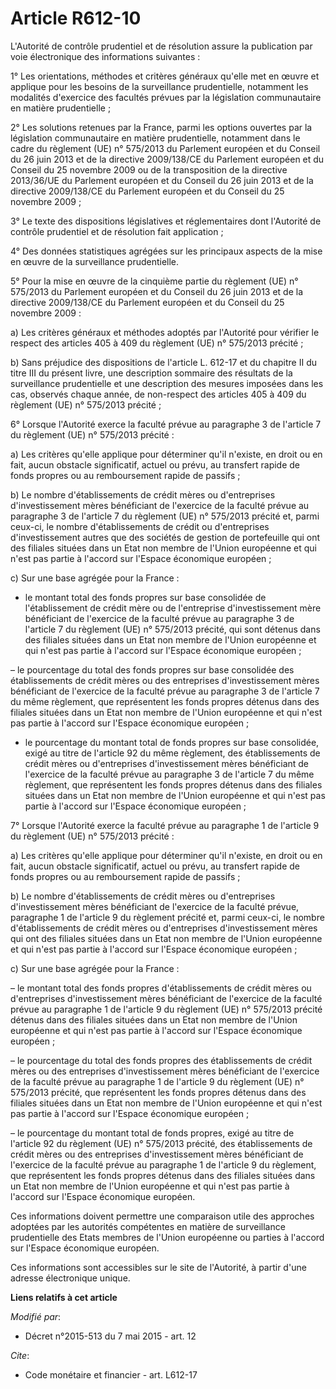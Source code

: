 # Article R612-10

L'Autorité de contrôle prudentiel et de résolution assure la publication par voie électronique des informations suivantes :

1° Les orientations, méthodes et critères généraux qu'elle met en œuvre et applique pour les besoins de la surveillance
prudentielle, notamment les modalités d'exercice des facultés prévues par la législation communautaire en matière
prudentielle ;

2° Les solutions retenues par la France, parmi les options ouvertes par la législation communautaire en matière prudentielle,
notamment dans le cadre du règlement (UE) n° 575/2013 du Parlement européen et du Conseil du 26 juin 2013 et de la directive
2009/138/CE du Parlement européen et du Conseil du 25 novembre 2009 ou de la transposition de la directive 2013/36/UE du
Parlement européen et du Conseil du 26 juin 2013 et de la directive 2009/138/CE du Parlement européen et du Conseil du 25
novembre 2009 ;

3° Le texte des dispositions législatives et réglementaires dont l'Autorité de contrôle prudentiel et de résolution fait
application ;

4° Des données statistiques agrégées sur les principaux aspects de la mise en œuvre de la surveillance prudentielle.

5° Pour la mise en œuvre de la cinquième partie du règlement (UE) n° 575/2013 du Parlement européen et du Conseil du 26 juin
2013 et de la directive 2009/138/CE du Parlement européen et du Conseil du 25 novembre 2009 :

a) Les critères généraux et méthodes adoptés par l'Autorité pour vérifier le respect des articles 405 à 409 du règlement (UE)
n° 575/2013 précité ;

b) Sans préjudice des dispositions de l'article L. 612-17 et du chapitre II du titre III du présent livre, une description
sommaire des résultats de la surveillance prudentielle et une description des mesures imposées dans les cas, observés chaque
année, de non-respect des articles 405 à 409 du règlement (UE) n° 575/2013 précité ;

6° Lorsque l'Autorité exerce la faculté prévue au paragraphe 3 de l'article 7 du règlement (UE) n° 575/2013 précité :

a) Les critères qu'elle applique pour déterminer qu'il n'existe, en droit ou en fait, aucun obstacle significatif, actuel ou
prévu, au transfert rapide de fonds propres ou au remboursement rapide de passifs ;

b) Le nombre d'établissements de crédit mères ou d'entreprises d'investissement mères bénéficiant de l'exercice de la faculté
prévue au paragraphe 3 de l'article 7 du règlement (UE) n° 575/2013 précité et, parmi ceux-ci, le nombre d'établissements de
crédit ou d'entreprises d'investissement autres que des sociétés de gestion de portefeuille qui ont des filiales situées dans
un Etat non membre de l'Union européenne et qui n'est pas partie à l'accord sur l'Espace économique européen ;

c) Sur une base agrégée pour la France :

- le montant total des fonds propres sur base consolidée de l'établissement de crédit mère ou de l'entreprise
d'investissement mère bénéficiant de l'exercice de la faculté prévue au paragraphe 3 de l'article 7 du règlement (UE) n°
575/2013 précité, qui sont détenus dans des filiales situées dans un Etat non membre de l'Union européenne et qui n'est pas
partie à l'accord sur l'Espace économique européen ;

– le pourcentage du total des fonds propres sur base consolidée des établissements de crédit mères ou des entreprises
d'investissement mères bénéficiant de l'exercice de la faculté prévue au paragraphe 3 de l'article 7 du même règlement, que
représentent les fonds propres détenus dans des filiales situées dans un Etat non membre de l'Union européenne et qui n'est
pas partie à l'accord sur l'Espace économique européen ;

- le pourcentage du montant total de fonds propres sur base consolidée, exigé au titre de l'article 92 du même règlement, des
établissements de crédit mères ou d'entreprises d'investissement mères bénéficiant de l'exercice de la faculté prévue au
paragraphe 3 de l'article 7 du même règlement, que représentent les fonds propres détenus dans des filiales situées dans un
Etat non membre de l'Union européenne et qui n'est pas partie à l'accord sur l'Espace économique européen ;

7° Lorsque l'Autorité exerce la faculté prévue au paragraphe 1 de l'article 9 du règlement (UE) n° 575/2013 précité :

a) Les critères qu'elle applique pour déterminer qu'il n'existe, en droit ou en fait, aucun obstacle significatif, actuel ou
prévu, au transfert rapide de fonds propres ou au remboursement rapide de passifs ;

b) Le nombre d'établissements de crédit mères ou d'entreprises d'investissement mères bénéficiant de l'exercice de la faculté
prévue, paragraphe 1 de l'article 9 du règlement précité et, parmi ceux-ci, le nombre d'établissements de crédit mères ou
d'entreprises d'investissement mères qui ont des filiales situées dans un Etat non membre de l'Union européenne et qui n'est
pas partie à l'accord sur l'Espace économique européen ;

c) Sur une base agrégée pour la France :

– le montant total des fonds propres d'établissements de crédit mères ou d'entreprises d'investissement mères bénéficiant de
l'exercice de la faculté prévue au paragraphe 1 de l'article 9 du règlement (UE) n° 575/2013 précité détenus dans des
filiales situées dans un Etat non membre de l'Union européenne et qui n'est pas partie à l'accord sur l'Espace économique
européen ;

– le pourcentage du total des fonds propres des établissements de crédit mères ou des entreprises d'investissement mères
bénéficiant de l'exercice de la faculté prévue au paragraphe 1 de l'article 9 du règlement (UE) n° 575/2013 précité, que
représentent les fonds propres détenus dans des filiales situées dans un Etat non membre de l'Union européenne et qui n'est
pas partie à l'accord sur l'Espace économique européen ;

– le pourcentage du montant total de fonds propres, exigé au titre de l'article 92 du règlement (UE) n° 575/2013 précité, des
établissements de crédit mères ou des entreprises d'investissement mères bénéficiant de l'exercice de la faculté prévue au
paragraphe 1 de l'article 9 du règlement, que représentent les fonds propres détenus dans des filiales situées dans un Etat
non membre de l'Union européenne et qui n'est pas partie à l'accord sur l'Espace économique européen.

Ces informations doivent permettre une comparaison utile des approches adoptées par les autorités compétentes en matière de
surveillance prudentielle des Etats membres de l'Union européenne ou parties à l'accord sur l'Espace économique européen.

Ces informations sont accessibles sur le site de l'Autorité, à partir d'une adresse électronique unique.

**Liens relatifs à cet article**

_Modifié par_:

  - Décret n°2015-513 du 7 mai 2015 - art. 12

_Cite_:

  - Code monétaire et financier - art. L612-17
